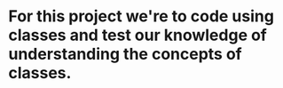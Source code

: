 # For this project we're to code using classes and test our knowledge of understanding the concepts of classes.
